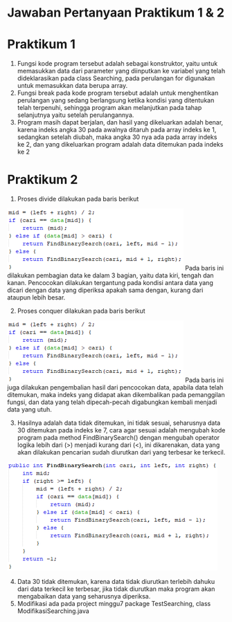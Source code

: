 # Jawaban Pertanyaan Praktikum 1 & 2

# Praktikum 1
1. Fungsi kode program tersebut adalah sebagai konstruktor, yaitu untuk memasukkan data dari parameter yang diinputkan ke variabel yang telah dideklarasikan pada class Searching, pada perulangan for digunakan untuk memasukkan data berupa array.
2. Fungsi break pada kode program tersebut adalah untuk menghentikan perulangan yang sedang berlangsung ketika kondisi yang ditentukan telah terpenuhi, sehingga program akan melanjutkan pada tahap selanjutnya yaitu setelah perulangannya.
3. Program masih dapat berjalan, dan hasil yang dikeluarkan adalah benar, karena indeks angka 30 pada awalnya ditaruh pada array indeks ke 1, sedangkan setelah diubah, maka angka 30 nya ada pada array indeks ke 2, dan yang dikeluarkan program adalah data ditemukan pada indeks ke 2

# Praktikum 2
1. Proses divide dilakukan pada baris berikut
<img src = Divideconquer.png>   
Pada baris ini dilakukan pembagian data ke dalam 3 bagian, yaitu data kiri, tengah dan kanan. Pencocokan dilakukan tergantung pada kondisi antara data yang dicari dengan data yang diperiksa apakah sama dengan, kurang dari ataupun lebih besar.

2. Proses conquer dilakukan pada baris berikut
<img src = Divideconquer.png>   
Pada baris ini juga dilakukan pengembalian hasil dari pencocokan data, apabila data telah ditemukan, maka indeks yang didapat akan dikembalikan pada pemanggilan fungsi, dan data yang telah dipecah-pecah digabungkan kembali menjadi data yang utuh.

3. Hasilnya adalah data tidak ditemukan, ini tidak sesuai, seharusnya data 30 ditemukan pada indeks ke 7, cara agar sesuai adalah mengubah kode program pada method FindBinarySearch() dengan mengubah operator logika lebih dari (>) menjadi kurang dari (<), ini dikarenakan, data yang akan dilakukan pencarian sudah diurutkan dari yang terbesar ke terkecil.
<img src = Modifikasibinary.png>

4. Data 30 tidak ditemukan, karena data tidak diurutkan terlebih dahuku dari data terkecil ke terbesar, jika tidak diurutkan maka program akan mengabaikan data yang seharusnya diperiksa.
5. Modifikasi ada pada project minggu7 package TestSearching, class ModifikasiSearching.java